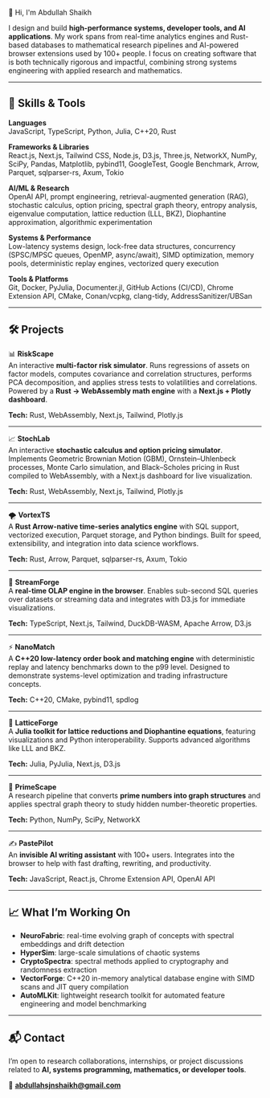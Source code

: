 👋 Hi, I'm Abdullah Shaikh  

I design and build **high-performance systems, developer tools, and AI applications**. My work spans from real-time analytics engines and Rust-based databases to mathematical research pipelines and AI-powered browser extensions used by 100+ people. I focus on creating software that is both technically rigorous and impactful, combining strong systems engineering with applied research and mathematics.

---

## 🧠 Skills & Tools

**Languages**  
JavaScript, TypeScript, Python, Julia, C++20, Rust  

**Frameworks & Libraries**  
React.js, Next.js, Tailwind CSS, Node.js, D3.js, Three.js, NetworkX, NumPy, SciPy, Pandas, Matplotlib, pybind11, GoogleTest, Google Benchmark, Arrow, Parquet, sqlparser-rs, Axum, Tokio  

**AI/ML & Research**  
OpenAI API, prompt engineering, retrieval-augmented generation (RAG), stochastic calculus, option pricing, spectral graph theory, entropy analysis, eigenvalue computation, lattice reduction (LLL, BKZ), Diophantine approximation, algorithmic experimentation  

**Systems & Performance**  
Low-latency systems design, lock-free data structures, concurrency (SPSC/MPSC queues, OpenMP, async/await), SIMD optimization, memory pools, deterministic replay engines, vectorized query execution  

**Tools & Platforms**  
Git, Docker, PyJulia, Documenter.jl, GitHub Actions (CI/CD), Chrome Extension API, CMake, Conan/vcpkg, clang-tidy, AddressSanitizer/UBSan  

---

## 🛠️ Projects

📊 **RiskScape**  
An interactive **multi-factor risk simulator**. Runs regressions of assets on factor models, computes covariance and correlation structures, performs PCA decomposition, and applies stress tests to volatilities and correlations. Powered by a **Rust → WebAssembly math engine** with a **Next.js + Plotly dashboard**.  

**Tech:** Rust, WebAssembly, Next.js, Tailwind, Plotly.js  

---

📈 **StochLab**  
An interactive **stochastic calculus and option pricing simulator**. Implements Geometric Brownian Motion (GBM), Ornstein–Uhlenbeck processes, Monte Carlo simulation, and Black–Scholes pricing in Rust compiled to WebAssembly, with a Next.js dashboard for live visualization.  

**Tech:** Rust, WebAssembly, Next.js, Tailwind, Plotly.js  

---

🌪️ **VortexTS**  
A **Rust Arrow-native time-series analytics engine** with SQL support, vectorized execution, Parquet storage, and Python bindings. Built for speed, extensibility, and integration into data science workflows.  

**Tech:** Rust, Arrow, Parquet, sqlparser-rs, Axum, Tokio  

---

🌊 **StreamForge**  
A **real-time OLAP engine in the browser**. Enables sub-second SQL queries over datasets or streaming data and integrates with D3.js for immediate visualizations.  

**Tech:** TypeScript, Next.js, Tailwind, DuckDB-WASM, Apache Arrow, D3.js  

---

⚡ **NanoMatch**  
A **C++20 low-latency order book and matching engine** with deterministic replay and latency benchmarks down to the p99 level. Designed to demonstrate systems-level optimization and trading infrastructure concepts.  

**Tech:** C++20, CMake, pybind11, spdlog  

---

🧮 **LatticeForge**  
A **Julia toolkit for lattice reductions and Diophantine equations**, featuring visualizations and Python interoperability. Supports advanced algorithms like LLL and BKZ.  

**Tech:** Julia, PyJulia, Next.js, D3.js  

---

🔢 **PrimeScape**  
A research pipeline that converts **prime numbers into graph structures** and applies spectral graph theory to study hidden number-theoretic properties.  

**Tech:** Python, NumPy, SciPy, NetworkX  

---

✍️ **PastePilot**  
An **invisible AI writing assistant** with 100+ users. Integrates into the browser to help with fast drafting, rewriting, and productivity.  

**Tech:** JavaScript, React.js, Chrome Extension API, OpenAI API  

---

## 📈 What I’m Working On

- **NeuroFabric**: real-time evolving graph of concepts with spectral embeddings and drift detection  
- **HyperSim**: large-scale simulations of chaotic systems  
- **CryptoSpectra**: spectral methods applied to cryptography and randomness extraction  
- **VectorForge**: C++20 in-memory analytical database engine with SIMD scans and JIT query compilation  
- **AutoMLKit**: lightweight research toolkit for automated feature engineering and model benchmarking  

---

## 📬 Contact  

I’m open to research collaborations, internships, or project discussions related to **AI, systems programming, mathematics, or developer tools**.  

📧 **abdullahsjnshaikh@gmail.com**
